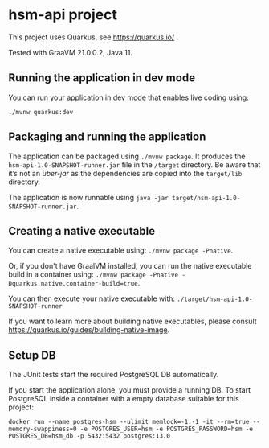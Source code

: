 # hsm-api project

This project uses Quarkus, see https://quarkus.io/ .

Tested with GraaVM 21.0.0.2, Java 11.

## Running the application in dev mode

You can run your application in dev mode that enables live coding using:
```
./mvnw quarkus:dev
```

## Packaging and running the application

The application can be packaged using `./mvnw package`.
It produces the `hsm-api-1.0-SNAPSHOT-runner.jar` file in the `/target` directory.
Be aware that it’s not an _über-jar_ as the dependencies are copied into the `target/lib` directory.

The application is now runnable using `java -jar target/hsm-api-1.0-SNAPSHOT-runner.jar`.

## Creating a native executable

You can create a native executable using: `./mvnw package -Pnative`.

Or, if you don't have GraalVM installed, you can run the native executable build in a container using: `./mvnw package -Pnative -Dquarkus.native.container-build=true`.

You can then execute your native executable with: `./target/hsm-api-1.0-SNAPSHOT-runner`

If you want to learn more about building native executables, please consult https://quarkus.io/guides/building-native-image.

## Setup DB

The JUnit tests start the required PostgreSQL DB automatically. 

If you start the application alone, you must provide a running DB.
To start PostgreSQL inside a container with a empty database suitable for this project:
```
docker run --name postgres-hsm --ulimit memlock=-1:-1 -it --rm=true --memory-swappiness=0 -e POSTGRES_USER=hsm -e POSTGRES_PASSWORD=hsm -e POSTGRES_DB=hsm_db -p 5432:5432 postgres:13.0
```

